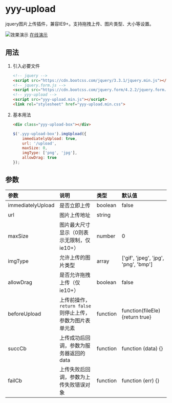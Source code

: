 # yyy-upload

jquery图片上传插件，兼容IE9+。支持拖拽上传、图片类型、大小等设置。

![效果演示](https://s1.ax1x.com/2018/12/18/F0zO0S.gif)
[在线演示](https://violay33.github.io/yyy-upload/demo.html)



## 用法

1. 引入必要文件
    
    ```html
    <!-- jquery -->
    <script src="https://cdn.bootcss.com/jquery/3.3.1/jquery.min.js"></script>
    <!-- jquery.form.js -->
    <script src="https://cdn.bootcss.com/jquery.form/4.2.2/jquery.form.min.js"></script>
    <!-- yyy-upload -->
    <script src="yyy-upload.min.js"></script>
    <link rel="stylesheet" href="yyy-upload.min.css">
    ```

2. 基本用法

    ```html
    <div class="yyy-upload-box"></div>
    ```

    ```js
    $('.yyy-upload-box').imgUpload({
        immediatelyUpload: true,
        url: '/upload',
        maxSize: 0,
        imgType: ['png', 'jpg'],
        allowDrag: true
    });
    ```


## 参数

| 参数 | 说明 | 类型 | 默认值 |
|:---|:---|:---|:---|
|immediatelyUpload|是否立即上传|boolean|false|
|url|图片上传地址|string||
|maxSize|图片最大尺寸显示（0则表示无限制，仅ie10+）|number|0|
|imgType|允许上传的图片类型|array|['gif', 'jpeg', 'jpg', 'png', 'bmp']|
|allowDrag|是否允许拖拽上传（仅ie10+）|boolean|false|
|beforeUpload|上传前操作，`return false` 则停止上传，参数为图片表单元素|function|function(fileEle){return true}|
|succCb|上传成功后回调，参数为服务器返回的data|function|function (data) {}|
|failCb|上传失败后回调，参数为上传失败错误对象|function|function (err) {}|



